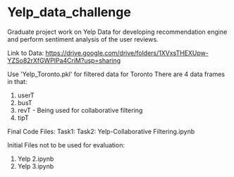 # Yelp_data_challenge
Graduate project work on Yelp Data for developing recommendation engine and perform sentiment analysis of the user reviews.

Link to Data: https://drive.google.com/drive/folders/1XVxsTHEXUpw-YZSo82rXfGWPlPa4CriM?usp=sharing

Use 'Yelp_Toronto.pkl' for filtered data for Toronto
There are 4 data frames in that:
1. userT
2. busT
3. revT - Being used for collaborative filtering
4. tipT

Final Code Files:
Task1:
Task2: Yelp-Collaborative Filtering.ipynb


Initial Files not to be used for evaluation:
1. Yelp 2.ipynb
2. Yelp 3.ipynb
